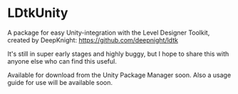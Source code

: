 # LDtkUnity
A package for easy Unity-integration with the Level Designer Toolkit, created by DeepKnight: https://github.com/deepnight/ldtk

It's still in super early stages and highly buggy, but I hope to share this with anyone else who can find this useful.

Available for download from the Unity Package Manager soon.
Also a usage guide for use will be available soon.
